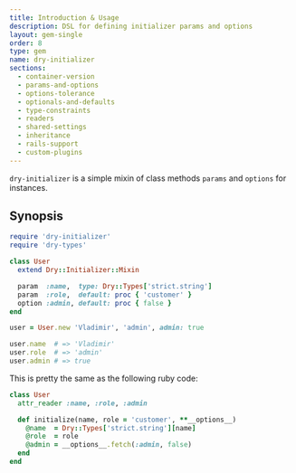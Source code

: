 ```yaml
---
title: Introduction & Usage
description: DSL for defining initializer params and options
layout: gem-single
order: 8
type: gem
name: dry-initializer
sections:
  - container-version
  - params-and-options
  - options-tolerance
  - optionals-and-defaults
  - type-constraints
  - readers
  - shared-settings
  - inheritance
  - rails-support
  - custom-plugins
---
```


`dry-initializer` is a simple mixin of class methods `params` and `options` for instances.

## Synopsis

```ruby
require 'dry-initializer'
require 'dry-types'

class User
  extend Dry::Initializer::Mixin

  param  :name,  type: Dry::Types['strict.string']
  param  :role,  default: proc { 'customer' }
  option :admin, default: proc { false }
end

user = User.new 'Vladimir', 'admin', admin: true

user.name  # => 'Vladimir'
user.role  # => 'admin'
user.admin # => true
```

This is pretty the same as the following ruby code:

```ruby
class User
  attr_reader :name, :role, :admin

  def initialize(name, role = 'customer', **__options__)
    @name  = Dry::Types['strict.string'][name]
    @role  = role
    @admin = __options__.fetch(:admin, false)
  end
end
```
